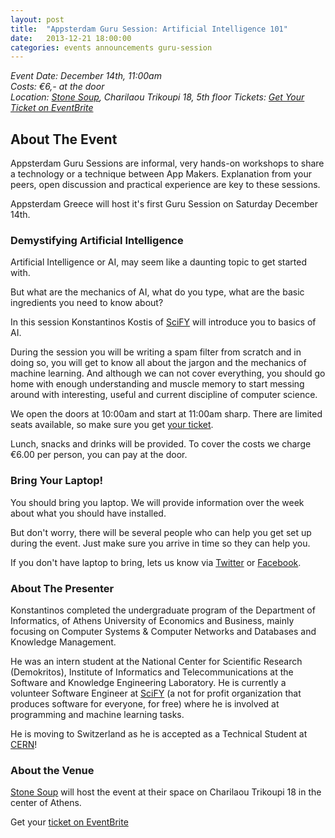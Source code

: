 ```yaml
---
layout: post
title:  "Appsterdam Guru Session: Artificial Intelligence 101"
date:   2013-12-21 18:00:00
categories: events announcements guru-session
---
```


_Event Date: December 14th, 11:00am_  
_Costs: €6,- at the door_  
_Location: [Stone Soup], Charilaou Trikoupi 18, 5th floor_
_Tickets: [Get Your Ticket on EventBrite][Ticket]_  

## About The Event

Appsterdam Guru Sessions are informal, very hands-on workshops to share a technology or a technique between App Makers. Explanation from your peers, open discussion and practical experience are key to these sessions.

Appsterdam Greece will host it's first Guru Session on Saturday December 14th.


### Demystifying Artificial Intelligence

Artificial Intelligence or AI, may seem like a daunting topic to get started with.

But what are the mechanics of AI, what do you type, what are the basic ingredients you need to know about?

In this session Konstantinos Kostis of [SciFY] will introduce you to basics of AI.

During the session you will be writing a spam filter from scratch and in doing so, you will get to know all about the jargon and the mechanics of machine learning. And although we can not cover everything, you should go home with enough understanding and muscle memory to start messing around with interesting, useful and current discipline of computer science.

We open the doors at 10:00am and start at 11:00am sharp. There are limited seats available, so make sure you get [your ticket][Ticket].

Lunch, snacks and drinks will be provided. To cover the costs we charge €6.00 per person, you can pay at the door.

### Bring Your Laptop!

You should bring you laptop. We will provide information over the week about what you should have installed.

But don't worry, there will be several people who can help you get set up during the event. Just make sure you arrive in time so they can help you.

If you don't have laptop to bring, lets us know via [Twitter](https://twitter.com/AppsterdamGr) or [Facebook](https://www.facebook.com/AppsterdamsGreekEmbassy).


### About The Presenter

Konstantinos completed the undergraduate program of the Department of Informatics, of Athens University of Economics and Business, mainly focusing on Computer Systems & Computer Networks and Databases and Knowledge Management.
 
He was an intern student at the National Center for Scientific Research (Demokritos), Institute of Informatics and Telecommunications at the Software and Knowledge Engineering Laboratory. He is currently a volunteer Software Engineer at [SciFY] \(a not for profit organization that produces software for everyone, for free) where he is involved at programming and machine learning tasks.

He is moving to Switzerland as he is accepted as a Technical Student at [CERN](http://www.cern.ch)!

### About the Venue

[Stone Soup] will host the event at their space on Charilaou Trikoupi 18 in the center of Athens.

Get your [ticket on EventBrite][Ticket]

[SciFY]: http://www.scify.gr
[Ticket]: https://www.eventbrite.com/e/appsterdam-greece-guru-session-artificial-intelligence-101-tickets-9693570731
[Stone Soup]: http://stonesoup.io
